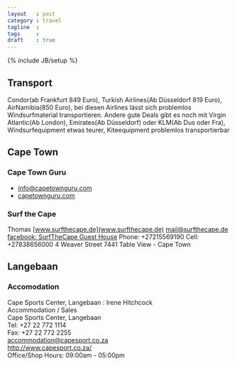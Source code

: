 ```yaml
---
layout   : post
category : travel
tagline  : 
tags     : 
draft    : true
---
```

{% include JB/setup %}

## Transport

Condor(ab Frankfurt 849 Euro), Turkish Airlines(Ab Düsseldorf 819 Euro),  AirNamibia(850  Euro), bei diesen Airlines lässt sich problemlos Windsurfmaterial transportieren. Andere gute Deals gibt es noch mit Virgin Atlantic(Ab London), Emirates(Ab Düsseldorf) oder KLM(Ab Dus oder Fra), Windsurfequipment etwas teurer, Kiteequipment problemlos transportierbar

## Cape Town

### Cape Town Guru

- [info@capetownguru.com](mailto:info@capetownguru.com)  
- [capetownguru.com](www.capetownguru.com)

### Surf the Cape

Thomas
[www.surfthecape.de](www.surfthecape.de)
[mail@surfthecape.de](mailto:mail@surfthecape.de)
[facebook: SurfTheCape Guest House](http://www.facebook.com/home.php?#!/pages/SurfTheCape-Guest-House/155004021206791)
Phone: +27215569190
Cell: +27838656000
4 Weaver Street
7441 Table View - Cape Town

## Langebaan

### Accomodation

Cape Sports Center, Langebaan
:   Irene Hitchcock  
	Accommodation / Sales  
	Cape Sports Center, Langebaan  
	Tel: +27 22 772 1114  
	Fax: +27 22 772 2255  
	accommodation@capesport.co.za  
	http://www.capesport.co.za/  
	Office/Shop Hours: 09:00am - 05:00pm
